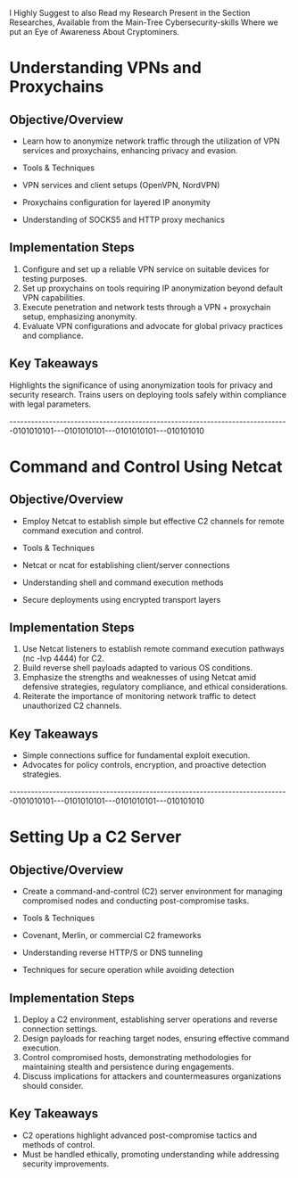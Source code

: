 I Highly Suggest to also Read my Research Present in the Section Researches, Available from the Main-Tree Cybersecurity-skills
Where we put an Eye of Awareness About Cryptominers.

# Understanding VPNs and Proxychains

## Objective/Overview
- Learn how to anonymize network traffic through the utilization of VPN services and proxychains, enhancing privacy and evasion.
- Tools & Techniques

- VPN services and client setups (OpenVPN, NordVPN)
- Proxychains configuration for layered IP anonymity
- Understanding of SOCKS5 and HTTP proxy mechanics

## Implementation Steps

1. Configure and set up a reliable VPN service on suitable devices for testing purposes.
2. Set up proxychains on tools requiring IP anonymization beyond default VPN capabilities.
3. Execute penetration and network tests through a VPN + proxychain setup, emphasizing anonymity.
4. Evaluate VPN configurations and advocate for global privacy practices and compliance.

## Key Takeaways

Highlights the significance of using anonymization tools for privacy and security research.
Trains users on deploying tools safely within compliance with legal parameters.

------------------------------------------------------------------------------0101010101---0101010101---0101010101---010101010

# Command and Control Using Netcat
## Objective/Overview

- Employ Netcat to establish simple but effective C2 channels for remote command execution and control.
- Tools & Techniques

- Netcat or ncat for establishing client/server connections
- Understanding shell and command execution methods
- Secure deployments using encrypted transport layers

## Implementation Steps

1. Use Netcat listeners to establish remote command execution pathways (nc -lvp 4444) for C2.
2. Build reverse shell payloads adapted to various OS conditions.
3. Emphasize the strengths and weaknesses of using Netcat amid defensive strategies, regulatory compliance, and ethical considerations.
4. Reiterate the importance of monitoring network traffic to detect unauthorized C2 channels.

## Key Takeaways

- Simple connections suffice for fundamental exploit execution.
- Advocates for policy controls, encryption, and proactive detection strategies.

------------------------------------------------------------------------------0101010101---0101010101---0101010101---010101010
# Setting Up a C2 Server

## Objective/Overview
- Create a command-and-control (C2) server environment for managing compromised nodes and conducting post-compromise tasks.
- Tools & Techniques

- Covenant, Merlin, or commercial C2 frameworks
- Understanding reverse HTTP/S or DNS tunneling
- Techniques for secure operation while avoiding detection

## Implementation Steps
1. Deploy a C2 environment, establishing server operations and reverse connection settings.
2. Design payloads for reaching target nodes, ensuring effective command execution.
3. Control compromised hosts, demonstrating methodologies for maintaining stealth and persistence during engagements.
4. Discuss implications for attackers and countermeasures organizations should consider.

## Key Takeaways

- C2 operations highlight advanced post-compromise tactics and methods of control.
- Must be handled ethically, promoting understanding while addressing security improvements.
